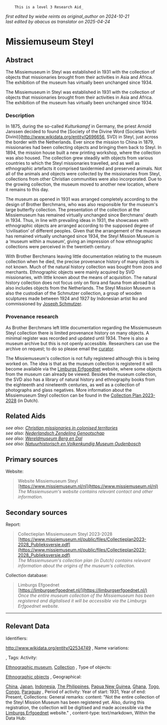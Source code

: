 
        This is a level 3 Research Aid_  
_first edited by wiebe reints as original_author on 2024-10-21_  
_last edited by abacus as translator on 2025-04-24_


# Missiemuseum Steyl


## Abstract

The Missiemuseum in Steyl was established in 1931 with the collection of objects that missionaries brought from their activities in Asia and Africa. The exhibition of the museum has virtually been unchanged since 1934.

The Missiemuseum in Steyl was established in 1931 with the collection of objects that missionaries brought from their activities in Asia and Africa. The exhibition of the museum has virtually been unchanged since 1934. 

### Description

In 1875, during the so-called *Kulturkampf* in Germany, the priest Arnold Janssen decided to found the [Society of the Divine Word (Societas Verbi Divini)](http://www.wikidata.org/entity/Q696656, SVD) in Steyl, just across the border with the Netherlands. Ever since the mission to China in 1879, missionaries had been collecting objects and bringing them back to Steyl. In 1894, the mission house built a new printing workshop, where the collection was also housed. The collection grew steadily with objects from various countries to which the Steyl missionaries travelled, and as well as ethnographic artefacts it comprised taxidermied and preserved animals. Not all of the animals and objects were collected by the missionaries from Steyl, collections from other Christian communities were also incorporated. Due to the growing collection, the museum moved to another new location, where it remains to this day.

The museum as opened in 1931 was arranged completely according to the design of Brother Berchmans, who was also responsible for the museum's large butterfly collection. The presentation of the collection at the Missiemuseum has remained virtually unchanged since Berchmans' death in 1934. Thus, in line with prevailing ideas in 1931, the showcases with ethnographic objects are arranged according to the supposed degree of ‘civilisation’ of different peoples. Given that the arrangement of the museum has remained virtually unchanged since 1934, the Steyl Mission Museum is a ‘museum within a museum’, giving an impression of how ethnographic collections were perceived in the twentieth century.

With Brother Berchmans leaving little documentation relating to the museum collection when he died, the precise provenance history of many objects is not known. Much of the natural history collection was bought from zoos and merchants. Ethnographic objects were mainly acquired by SVD missionaries, with little known about the means of acquisition. The natural history collection does not focus only on flora and fauna from abroad but also includes objects from the Netherlands. The Steyl Mission Museum is also the custodian of the Schmutzer collection, a group of wooden sculptures made between 1924 and 1927 by Indonesian artist Iko and commissioned by [Joseph Schmutzer](http://www.wikidata.org/entity/Q1876872).

### Provenance research

As Brother Berchmans left little documentation regarding the Missiemuseum Steyl collection there is limited provenance history on many objects. A minimal register was recorded and updated until 1934. There is also a museum archive but this is not openly accessible. Researchers can use the archive on request; to do so please email the [curator](mailto:conservator@missiemuseumsteyl.nl). 

The Missiemuseum's collection is not fully registered although this is being worked on. The idea is that as the museum collection is registered it will become available via the [Limburgs Erfgoednet](https://limburgserfgoednet.nl/) website, where some objects from the museum can already be viewed. Besides the museum collection, the SVD also has a library of natural history and ethnography books from the eighteenth and nineteenth centuries, as well as a collection of photographs and glass negatives. More information about the Missiemuseum Steyl collection can be found in the [Collection Plan 2023-2028](https://www.missiemuseum.nl/public/files/Collectieplan2023-2028_Publieksversie.pdf) (in Dutch).


## Related Aids

_see also: [Christian missionaries in colonised territories](niveau2/English/ChristianMission_20240417.yml)_  
_see also: [Nederlandsch Zendeling Genootschap](niveau3/English/NZG_20240508.yml)_  
_see also: [Wereldmuseum Berg en Dal](niveau3/English/WMBergEnDal_20241001.yml)_  
_see also: [Natuurhistorisch en Volkenkundig Museum Oudenbosch](published/niveau3/English/MOudenbosch_20250603.yml)_  

## Primary sources

Website:
  > Website Missiemuseum Steyl  
> [https://www.missiemuseum.nl/nl](https://www.missiemuseum.nl/nl)  
> _The Missiemuseum's website contains relevant contact and other information._  

## Secondary sources

Report:
  > Collectieplan Missiemuseum Steyl 2023-2028  
> [https://www.missiemuseum.nl/public/files/Collectieplan2023-2028_Publieksversie.pdf](https://www.missiemuseum.nl/public/files/Collectieplan2023-2028_Publieksversie.pdf)  
> _The Missiemuseum's collection plan (in Dutch) contains relevant information about the origins of the museum's collection._  

Collection database:
  > Limburgs Efgoednet  
> [https://limburgserfgoednet.nl/](https://limburgserfgoednet.nl/)  
> _Once the entire museum collection of the Missiemuseum has been registered and digitalised it will be accessible via the Limburgs Erfgoednet website._  



---
## Relevant Data 
Identifiers:
  
http://www.wikidata.org/entity/Q2534749
,
  Name variations:
  

,
  Tags:
  Activity:
  
[Ethnographic museum](http://vocab.getty.edu/aat/300451067), [Collection](http://vocab.getty.edu/aat/300025976)
,
  Type of objects:
  
[Ethnographic objects](http://vocab.getty.edu/aat/300234108)
,
  Geographical:
  
[China](https://sws.geonames.org/1814991), [Japan](https://sws.geonames.org/1861060), [Indonesia](https://sws.geonames.org/1643084), [The Philippines](https://sws.geonames.org/1694008), [Papua New Guinea](https://sws.geonames.org/2088628), [Ghana](https://sws.geonames.org/2300660), [Togo](https://sws.geonames.org/2363686), [Congo](https://sws.geonames.org/2260494), [Paraguay](https://sws.geonames.org/3437598)
,
  Period of activity:
  Year of start:
  1931,
  Year of end:
  Present,
  Collections:
  General remarks:
  content:
  "Not the entire collection of the Steyl Mission Museum has been registered yet. Also, during this registration, the collection will be digitised and made accessible via the [Limburgs Erfgoednet](https://limburgserfgoednet.nl/) website."
,
  content-type:
  text/markdown,
  Within the Data Hub:
  


        